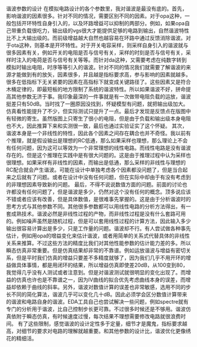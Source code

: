 谐波参数的设计
在模拟电路设计的各个参数里，我对谐波是最没有底的。首先，影响谐波的因素很多。针对不同的情况，需要区别不同的因素。对于opa这种，一般包括开环特性自身引入的，以及环路增益可以抑制的两部分。例如，如果opa自己带重负载很吃力，输出级的vgs很大才能提供足够的电路到输出，自然谐波特性比不上大输出级的。而前级增益越大自然也越容易在环路中通过反馈消除谐波。对于ota这种，则基本是开环特性。对于开关电容采样，则采样自身引入的谐波就与很多因素有关，例如开关的电阻是否与信号有关，采样的时刻是否与信号有关，采样时注入的电荷是否与信号有关等等。而针对da这种，又需要考虑在纯数字转到模拟时输出电阻，时序等等引入的谐波。针对不同的情况我们就需要了解谐波的来源才能做到有的放矢，因素很多，并且越是指标要求高，参与影响的因素就越多。很多在低指标下无关紧要的因素在高指标下就变成关键路径了。这些因素又是符合木桶定律的，即最短板的地方限制了系统的谐波特性。所以如果谐波不好，拼命提高其他参数无济于事。我印象最深的一件事就是有一次做带电阻负载的运放，谐波挺差只有50dB。当时找了一圈原因没找到，怀疑模型有问题，就把输出级加大。仿真看性能提升了不少，但实际测试只提升了一点。最后才发现是反馈点在版图中有轻微的寄生。虽然版图上只寄生了很小的电阻，但是由于负载和输出级本身电阻也不大，因此推算下来和实测很一致，最后也通过实验证实了这个怀疑。
其次，谐波本身是一个非线性的特性，因此各个因素之间存在耦合也并不奇怪。我以前有个推理，就是假设输出是理想的RC低通，那么如果采样也理想，那么理论上不会有任何问题，因为这可以等效为一个非常理想的线性电路。而线性电路是没有谐波存在的。但是这个推理在实践中是有很大问题的。这是由于推理过程中认为采样也很理想。如果采样有非线性的因素，而输出是低通，那么采样的非线性与理想的RC配合就会产生谐波。可能在设计中单独考虑各个因素都没问题了，但是当合起来之后就有了问题。或者在设计中没有任何问题，但在实际中却由于有没有考虑到的非理想因素导致新的问题。
最后，不得不说说数值方面的问题。前面的讨论也许都没有任何问题了，但是谐波是多少，仍然对这个没有任何的概念。顶多说应该不错或者应该有改善，但是具体数值，是很难事先掌握的。这是由于分析谐波时的思考方式与其他参数不同。其他很多参数都可以用线性电路的分析方法得出，有一套成熟技术。谐波必然是非线性过程的产物，而非线性过程是没有什么套路可用的。例如噪声虽然是随机过程，但是可以套用线性过程的计算方法，因此输入多少输出很容易计算出是多少，只是工作量的问题。谐波却不行。有人尝试做各种事先估计，例如用opa的增益变化来估计谐波，或者用简单的关系式代替具体的非线性关系来推算。不过这些方法的精度比我们对其他性能参数的估计能力差的多。所以瞬态仿真非常重要。但是仿真结果却非常的不靠谱。例如运放谐波与增益有密切关系，但是平时我们仿真的增益只要差不多精度就够了，因为我们几乎不用开环的增益做具体事情，都是用闭环的结果，所以增益仿真即使差20dB，从100变到80，我觉得几乎没有人测试或者注意到。但是对谐波测试就很明显的变化出现了。而增益的仿真也许也是不靠谱之一，因为IV曲线的拟合优先考虑曲线本身的误差，而增益却依赖于曲线的斜率。另外，谐波对数值计算的误差也非常敏感，选用不同的步长不同的简化算法，谐波几乎可以变化几十dB。因此必须学会区分数值计算带来的谐波和电路自身的谐波。EDA工具自己也尝试解决一些问题，例如spectre就有专门的分析用于谐波，比自己控制步长更可靠。不过很多时候还是不够用。谐波仿真依附于瞬态仿真，有时候速度过慢，每次结果不理想需要修改电路就很浪费时间。
有了这些限制，感觉谐波的设计定性多于定量，细节才是魔鬼，指标要求越高，对细节的要求对电路的理解就越重要。和其他参数的设计比，谐波优化更像绣花的精细活。 

